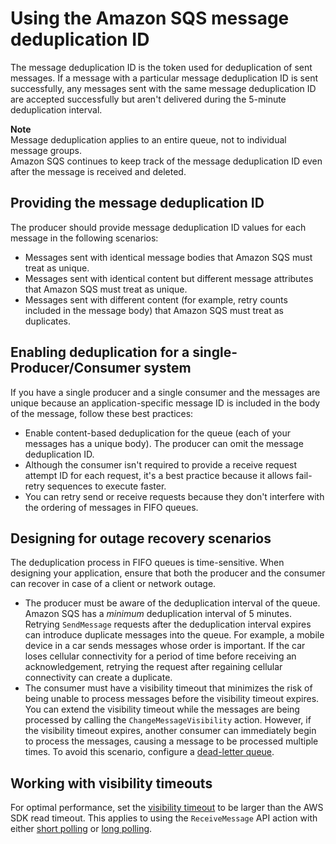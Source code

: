 # Using the Amazon SQS message deduplication ID<a name="using-messagededuplicationid-property"></a>

The message deduplication ID is the token used for deduplication of sent messages\. If a message with a particular message deduplication ID is sent successfully, any messages sent with the same message deduplication ID are accepted successfully but aren't delivered during the 5\-minute deduplication interval\.

**Note**  
Message deduplication applies to an entire queue, not to individual message groups\.  
Amazon SQS continues to keep track of the message deduplication ID even after the message is received and deleted\.

## Providing the message deduplication ID<a name="providing-message-deduplication-id"></a>

The producer should provide message deduplication ID values for each message in the following scenarios:
+ Messages sent with identical message bodies that Amazon SQS must treat as unique\.
+ Messages sent with identical content but different message attributes that Amazon SQS must treat as unique\.
+ Messages sent with different content \(for example, retry counts included in the message body\) that Amazon SQS must treat as duplicates\.

## Enabling deduplication for a single\-Producer/Consumer system<a name="single-producer-single-consumer"></a>

If you have a single producer and a single consumer and the messages are unique because an application\-specific message ID is included in the body of the message, follow these best practices:
+ Enable content\-based deduplication for the queue \(each of your messages has a unique body\)\. The producer can omit the message deduplication ID\.
+ Although the consumer isn't required to provide a receive request attempt ID for each request, it's a best practice because it allows fail\-retry sequences to execute faster\.
+ You can retry send or receive requests because they don't interfere with the ordering of messages in FIFO queues\.

## Designing for outage recovery scenarios<a name="designing-for-outage-recovery-scenarios"></a>

The deduplication process in FIFO queues is time\-sensitive\. When designing your application, ensure that both the producer and the consumer can recover in case of a client or network outage\.
+ The producer must be aware of the deduplication interval of the queue\. Amazon SQS has a *minimum* deduplication interval of 5 minutes\. Retrying `SendMessage` requests after the deduplication interval expires can introduce duplicate messages into the queue\. For example, a mobile device in a car sends messages whose order is important\. If the car loses cellular connectivity for a period of time before receiving an acknowledgement, retrying the request after regaining cellular connectivity can create a duplicate\.
+ The consumer must have a visibility timeout that minimizes the risk of being unable to process messages before the visibility timeout expires\. You can extend the visibility timeout while the messages are being processed by calling the `ChangeMessageVisibility` action\. However, if the visibility timeout expires, another consumer can immediately begin to process the messages, causing a message to be processed multiple times\. To avoid this scenario, configure a [dead\-letter queue](sqs-dead-letter-queues.md)\.

## Working with visibility timeouts<a name="working-with-visibility-timeouts"></a>

For optimal performance, set the [visibility timeout](sqs-visibility-timeout.md) to be larger than the AWS SDK read timeout\. This applies to using the `ReceiveMessage` API action with either [short polling](sqs-short-and-long-polling.md#sqs-short-polling) or [long polling](sqs-short-and-long-polling.md)\.
